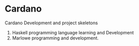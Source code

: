 # Cardano
Cardano Development and project skeletons


1. Haskell programming language learning and Development
2. Marlowe programming and development.

